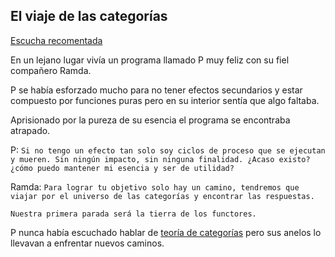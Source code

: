 ## El viaje de las categorías

[Escucha recomentada](https://www.youtube.com/watch?v=bjN0HDo9u4c)

En un lejano lugar vivía un programa llamado P muy feliz con su fiel compañero Ramda.

P se había esforzado mucho para no tener efectos secundarios y estar compuesto por funciones puras pero en su interior sentía que algo faltaba.

Aprisionado por la pureza de su esencia el programa se encontraba atrapado.

P:
`Si no tengo un efecto tan solo soy ciclos de proceso que se ejecutan y mueren. Sin ningún impacto, sin ninguna finalidad. ¿Acaso existo? ¿cómo puedo mantener mi esencia y ser de utilidad?`

Ramda:
`Para lograr tu objetivo solo hay un camino, tendremos que viajar por el universo de las categorías y encontrar las respuestas.`

`Nuestra primera parada será la tierra de los functores.`

P nunca había escuchado hablar de [teoría de categorías](https://bartoszmilewski.com/2014/10/28/category-theory-for-programmers-the-preface/) pero sus anelos lo llevavan a enfrentar nuevos caminos.
